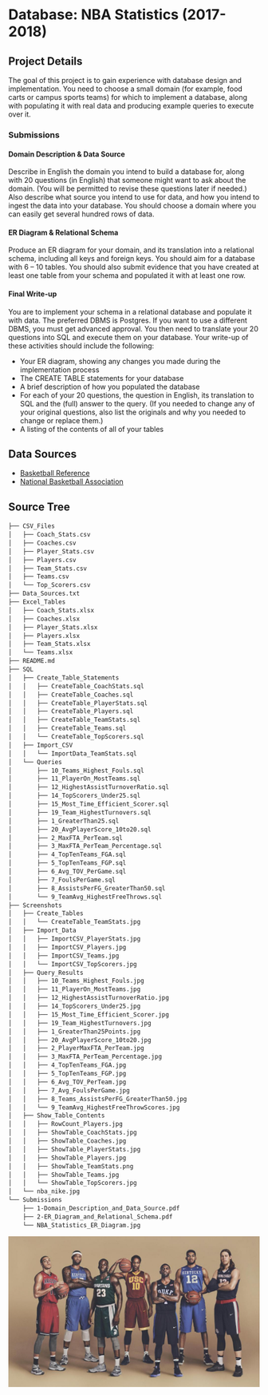 # Database: NBA Statistics (2017-2018)

## Project Details
The goal of this project is to gain experience with database design and implementation. You need to choose a small domain (for example, food carts or campus sports teams) for which to implement a database, along with populating it with real data and producing example queries to execute over it.

### Submissions
#### Domain Description & Data Source
Describe in English the domain you intend to build a database for, along with 20 questions (in English) that someone might want to ask about the domain. (You will be permitted to revise these questions later if needed.) Also describe what source you intend to use for data, and how you intend to ingest the data into your database. You should choose a domain where you can easily get several hundred rows of data.

#### ER Diagram & Relational Schema
Produce an ER diagram for your domain, and its translation into a relational schema, including all keys and foreign keys. You should aim for a database with 6 – 10 tables. You should also submit evidence that you have created at least one table from your schema and populated it with at least one row.

#### Final Write-up
You are to implement your schema in a relational database and populate it with data. The preferred DBMS is Postgres. If you want to use a different DBMS, you must get advanced approval. You then need to translate your 20 questions into SQL and execute them on your database. Your write-up of these activities should include the following:
* Your ER diagram, showing any changes you made during the implementation process
* The CREATE TABLE statements for your database
* A brief description of how you populated the database
* For each of your 20 questions, the question in English, its translation
to SQL and the (full) answer to the query. (If you needed to change any of your original questions, also list the originals and why you needed to change or replace them.)
* A listing of the contents of all of your tables

## Data Sources
* [Basketball Reference](https://www.basketball-reference.com/leagues/NBA_2018.html)
* [National Basketball Association](https://en.wikipedia.org/wiki/List_of_National_Basketball_Association_single-game_scoring_leaders)

## Source Tree
```bash
├── CSV_Files
│   ├── Coach_Stats.csv
│   ├── Coaches.csv
│   ├── Player_Stats.csv
│   ├── Players.csv
│   ├── Team_Stats.csv
│   ├── Teams.csv
│   └── Top_Scorers.csv
├── Data_Sources.txt
├── Excel_Tables
│   ├── Coach_Stats.xlsx
│   ├── Coaches.xlsx
│   ├── Player_Stats.xlsx
│   ├── Players.xlsx
│   ├── Team_Stats.xlsx
│   └── Teams.xlsx
├── README.md
├── SQL
│   ├── Create_Table_Statements
│   │   ├── CreateTable_CoachStats.sql
│   │   ├── CreateTable_Coaches.sql
│   │   ├── CreateTable_PlayerStats.sql
│   │   ├── CreateTable_Players.sql
│   │   ├── CreateTable_TeamStats.sql
│   │   ├── CreateTable_Teams.sql
│   │   └── CreateTable_TopScorers.sql
│   ├── Import_CSV
│   │   └── ImportData_TeamStats.sql
│   └── Queries
│       ├── 10_Teams_Highest_Fouls.sql
│       ├── 11_PlayerOn_MostTeams.sql
│       ├── 12_HighestAssistTurnoverRatio.sql
│       ├── 14_TopScorers_Under25.sql
│       ├── 15_Most_Time_Efficient_Scorer.sql
│       ├── 19_Team_HighestTurnovers.sql
│       ├── 1_GreaterThan25.sql
│       ├── 20_AvgPlayerScore_10to20.sql
│       ├── 2_MaxFTA_PerTeam.sql
│       ├── 3_MaxFTA_PerTeam_Percentage.sql
│       ├── 4_TopTenTeams_FGA.sql
│       ├── 5_TopTenTeams_FGP.sql
│       ├── 6_Avg_TOV_PerGame.sql
│       ├── 7_FoulsPerGame.sql
│       ├── 8_AssistsPerFG_GreaterThan50.sql
│       └── 9_TeamAvg_HighestFreeThrows.sql
├── Screenshots
│   ├── Create_Tables
│   │   └── CreateTable_TeamStats.jpg
│   ├── Import_Data
│   │   ├── ImportCSV_PlayerStats.jpg
│   │   ├── ImportCSV_Players.jpg
│   │   ├── ImportCSV_Teams.jpg
│   │   └── ImportCSV_TopScorers.jpg
│   ├── Query_Results
│   │   ├── 10_Teams_Highest_Fouls.jpg
│   │   ├── 11_PlayerOn_MostTeams.jpg
│   │   ├── 12_HighestAssistTurnoverRatio.jpg
│   │   ├── 14_TopScorers_Under25.jpg
│   │   ├── 15_Most_Time_Efficient_Scorer.jpg
│   │   ├── 19_Team_HighestTurnovers.jpg
│   │   ├── 1_GreaterThan25Points.jpg
│   │   ├── 20_AvgPlayerScore_10to20.jpg
│   │   ├── 2_PlayerMaxFTA_PerTeam.jpg
│   │   ├── 3_MaxFTA_PerTeam_Percentage.jpg
│   │   ├── 4_TopTenTeams_FGA.jpg
│   │   ├── 5_TopTenTeams_FGP.jpg
│   │   ├── 6_Avg_TOV_PerTeam.jpg
│   │   ├── 7_Avg_FoulsPerGame.jpg
│   │   ├── 8_Teams_AssistsPerFG_GreaterThan50.jpg
│   │   └── 9_TeamAvg_HighestFreeThrowScores.jpg
│   ├── Show_Table_Contents
│   │   ├── RowCount_Players.jpg
│   │   ├── ShowTable_CoachStats.jpg
│   │   ├── ShowTable_Coaches.jpg
│   │   ├── ShowTable_PlayerStats.jpg
│   │   ├── ShowTable_Players.jpg
│   │   ├── ShowTable_TeamStats.png
│   │   ├── ShowTable_Teams.jpg
│   │   └── ShowTable_TopScorers.jpg
│   └── nba_nike.jpg
└── Submissions
    ├── 1-Domain_Description_and_Data_Source.pdf
    ├── 2-ER_Diagram_and_Relational_Schema.pdf
    └── NBA_Statistics_ER_Diagram.jpg
```
<img src="https://github.com/carissaallen/NBA-Database/blob/master/Screenshots/nba_nike.jpg">
